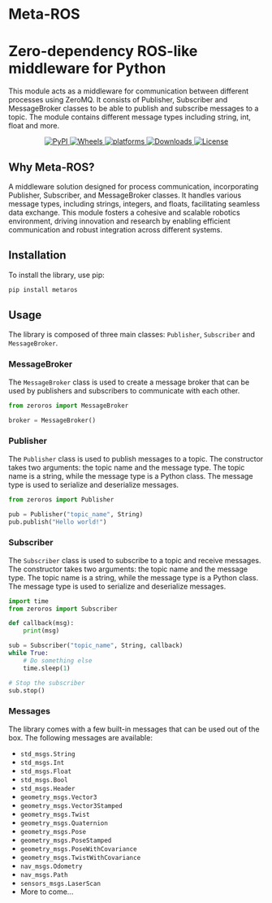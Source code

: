 # Meta-ROS

# Zero-dependency ROS-like middleware for Python
This module acts as a middleware for communication between different processes using ZeroMQ. It consists of Publisher, Subscriber and MessageBroker classes to be able to publish and subscribe messages to a topic. The module contains different message types including string, int, float and more.

<p align="center">
    <a href="https://pypi.org/project/metaros/">
        <img alt="PyPI" src="https://img.shields.io/pypi/v/metaros">
    </a>
    <a href="https://github.com/AnshulRanjan2004/Meta-ROS/actions/workflows/python-publish.yml">
        <img alt="Wheels" src="https://github.com/AnshulRanjan2004/Meta-ROS/actions/workflows/python-publish.yml/badge.svg">
    </a>
    <a href="https://github.com/AnshulRanjan2004/Meta-ROS">
    	<img src="https://img.shields.io/badge/platform-Linux%20%7C%20Windows%20%7C%20macOS-blue.svg" alt="platforms" />
    </a>
    <a href="https://github.com/AnshulRanjan2004/Meta-ROS">
    	<img src="https://static.pepy.tech/badge/metaros" alt="Downloads" />
    </a>
    <a href="https://github.com/AnshulRanjan2004/Meta-ROS/blob/main/LICENSE">
        <img alt="License" src="https://img.shields.io/badge/License-BSD_3--Clause-blue.svg">
    </a>
    <br/>
</p>

## Why Meta-ROS?
A middleware solution designed for process communication, incorporating Publisher, Subscriber, and MessageBroker classes. It handles various message types, including strings, integers, and floats, facilitating seamless data exchange. This module fosters a cohesive and scalable robotics environment, driving innovation and research by enabling efficient communication and robust integration across different systems.

## Installation
To install the library, use pip:

```bash
pip install metaros
```

## Usage
The library is composed of three main classes: `Publisher`,  `Subscriber` and 
`MessageBroker`.

### MessageBroker
The `MessageBroker` class is used to create a message broker that can be used by
publishers and subscribers to communicate with each other.

```python
from zeroros import MessageBroker

broker = MessageBroker()
```

### Publisher
The `Publisher` class is used to publish messages to a topic. The constructor takes two
arguments: the topic name and the message type. The topic name is a string, while the
message type is a Python class. The message type is used to serialize and deserialize
messages.

```python
from zeroros import Publisher

pub = Publisher("topic_name", String)
pub.publish("Hello world!")
```

### Subscriber
The `Subscriber` class is used to subscribe to a topic and receive messages. The constructor
takes two arguments: the topic name and the message type. The topic name is a string, while
the message type is a Python class. The message type is used to serialize and deserialize
messages.

```python
import time
from zeroros import Subscriber

def callback(msg):
    print(msg)

sub = Subscriber("topic_name", String, callback)
while True:
    # Do something else
    time.sleep(1)

# Stop the subscriber
sub.stop()
```

### Messages
The library comes with a few built-in messages that can be used out of the box. The
following messages are available:

* `std_msgs.String`
* `std_msgs.Int`
* `std_msgs.Float`
* `std_msgs.Bool`
* `std_msgs.Header`
* `geometry_msgs.Vector3`
* `geometry_msgs.Vector3Stamped`
* `geometry_msgs.Twist`
* `geometry_msgs.Quaternion`
* `geometry_msgs.Pose`
* `geometry_msgs.PoseStamped`
* `geometry_msgs.PoseWithCovariance`
* `geometry_msgs.TwistWithCovariance`
* `nav_msgs.Odometry`
* `nav_msgs.Path`
* `sensors_msgs.LaserScan`
* More to come...


